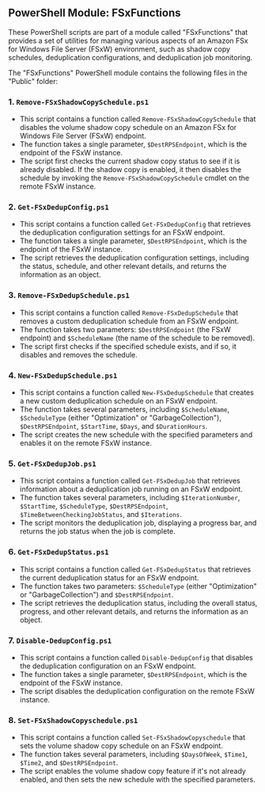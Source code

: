 ## PowerShell Module: FSxFunctions

These PowerShell scripts are part of a module called "FSxFunctions" that provides a set of utilities for managing various aspects of an Amazon FSx for Windows File Server (FSxW) environment, such as shadow copy schedules, deduplication configurations, and deduplication job monitoring.

The "FSxFunctions" PowerShell module contains the following files in the "Public" folder:

### 1. `Remove-FSxShadowCopySchedule.ps1`
- This script contains a function called `Remove-FSxShadowCopySchedule` that disables the volume shadow copy schedule on an Amazon FSx for Windows File Server (FSxW) endpoint.
- The function takes a single parameter, `$DestRPSEndpoint`, which is the endpoint of the FSxW instance.
- The script first checks the current shadow copy status to see if it is already disabled. If the shadow copy is enabled, it then disables the schedule by invoking the `Remove-FSxShadowCopySchedule` cmdlet on the remote FSxW instance.

### 2. `Get-FSxDedupConfig.ps1`
- This script contains a function called `Get-FSxDedupConfig` that retrieves the deduplication configuration settings for an FSxW endpoint.
- The function takes a single parameter, `$DestRPSEndpoint`, which is the endpoint of the FSxW instance.
- The script retrieves the deduplication configuration settings, including the status, schedule, and other relevant details, and returns the information as an object.

### 3. `Remove-FSxDedupSchedule.ps1`
- This script contains a function called `Remove-FSxDedupSchedule` that removes a custom deduplication schedule from an FSxW endpoint.
- The function takes two parameters: `$DestRPSEndpoint` (the FSxW endpoint) and `$ScheduleName` (the name of the schedule to be removed).
- The script first checks if the specified schedule exists, and if so, it disables and removes the schedule.

### 4. `New-FSxDedupSchedule.ps1`
- This script contains a function called `New-FSxDedupSchedule` that creates a new custom deduplication schedule on an FSxW endpoint.
- The function takes several parameters, including `$ScheduleName`, `$ScheduleType` (either "Optimization" or "GarbageCollection"), `$DestRPSEndpoint`, `$StartTime`, `$Days`, and `$DurationHours`.
- The script creates the new schedule with the specified parameters and enables it on the remote FSxW instance.

### 5. `Get-FSxDedupJob.ps1`
- This script contains a function called `Get-FSxDedupJob` that retrieves information about a deduplication job running on an FSxW endpoint.
- The function takes several parameters, including `$IterationNumber`, `$StartTime`, `$ScheduleType`, `$DestRPSEndpoint`, `$TimeBetweenCheckingJobStatus`, and `$Iterations`.
- The script monitors the deduplication job, displaying a progress bar, and returns the job status when the job is complete.

### 6. `Get-FSxDedupStatus.ps1`
- This script contains a function called `Get-FSxDedupStatus` that retrieves the current deduplication status for an FSxW endpoint.
- The function takes two parameters: `$ScheduleType` (either "Optimization" or "GarbageCollection") and `$DestRPSEndpoint`.
- The script retrieves the deduplication status, including the overall status, progress, and other relevant details, and returns the information as an object.

### 7. `Disable-DedupConfig.ps1`
- This script contains a function called `Disable-DedupConfig` that disables the deduplication configuration on an FSxW endpoint.
- The function takes a single parameter, `$DestRPSEndpoint`, which is the endpoint of the FSxW instance.
- The script disables the deduplication configuration on the remote FSxW instance.

### 8. `Set-FSxShadowCopyschedule.ps1`
- This script contains a function called `Set-FSxShadowCopyschedule` that sets the volume shadow copy schedule on an FSxW endpoint.
- The function takes several parameters, including `$DaysOfWeek`, `$Time1`, `$Time2`, and `$DestRPSEndpoint`.
- The script enables the volume shadow copy feature if it's not already enabled, and then sets the new schedule with the specified parameters.
